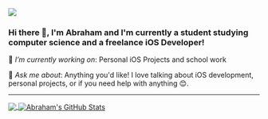 <img src="https://images.unsplash.com/photo-1614624532983-4ce03382d63d?ixlib=rb-1.2.1&ixid=MnwxMjA3fDB8MHxwaG90by1wYWdlfHx8fGVufDB8fHx8&auto=format&fit=crop&w=1631&q=80"/>

### Hi there 👋, I'm Abraham and I'm currently a student studying computer science and a freelance iOS Developer!

<!--
**Abruuham/Abruuham** is a ✨ _special_ ✨ repository because its `README.md` (this file) appears on your GitHub profile.


- 🔭 I’m currently working on ...
- 🌱 I’m currently learning ...
- 👯 I’m looking to collaborate on ...
- 🤔 I’m looking for help with ...
- 💬 Ask me about ...
- 📫 How to reach me: ...
- 😄 Pronouns: ...
- ⚡ Fun fact: ...
-->
 🔭 *I’m currently working on*: Personal iOS Projects and school work
 
 💬 *Ask me about*: Anything you'd like! I love talking about iOS development, personal projects, or if you need help with anything 😊. 
 
 ------------------
 <a href="https://github.com/Abruuham/Abruuham">
  <img align="center" src="https://github-readme-stats.vercel.app/api/top-langs/?username=Abruuham&hide=HTML,CSS,EJS,tex&title_color=ffffff&text_color=c9cacc&icon_color=2bbc8a&bg_color=1d1f21&langs_count=10" />
</a>
<a href="https://github.com/Abruuham/Abruuham">
  <img align="center" src="https://github-readme-stats.vercel.app/api?username=Abruuham&show_icons=true&line_height=27&count_private=true&title_color=ffffff&text_color=c9cacc&icon_color=2bbc8a&bg_color=1d1f21" alt="Abraham's GitHub Stats" />
</a>

<br><br>
